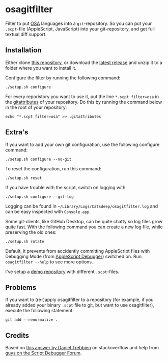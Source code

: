 osagitfilter
============

Filter to put [OSA][] languages into a `git`-repository. So you can put your `.scpt`-file (AppleScript, JavaScript) into your git-repository, and get full textual diff support.


Installation
------------

Either clone [this repository](https://github.com/doekman/osagitfilter), or download the [latest release](https://github.com/doekman/osagitfilter/releases/latest) and unzip it to a folder where you want to install it.

Configure the filter by running the following command:

	./setup.sh configure

For every reporistory you want to use it, put the line `*.scpt filter=osa` in the [gitattributes][] of your repository. Do this by running the command below in the root of your repository:

	echo "*.scpt filter=osa" >> .gitattributes


Extra's
-------

If you want to add your own git configuration, use the following configure command:

	./setup.sh configure --no-git

To reset the configuration, run this command:

	./setup.sh reset

If you have trouble with the script, switch on logging with:

	./setup.sh configure --git-log

Logging can be found in `~/Library/Logs/Catsdeep/osagitfilter.log` and can be easy inspected with `Console.app`.

Some git-clients, like GitHub Desktop, can be quite chatty so log files grow quite fast. With the following command you can create a new log file, while preserving the old ones:

	./setup.sh rotate

Default, it prevents from accidently committing AppleScript files with Debugging Mode (from [AppleScript Debugger][asdbg]) switched on. Run `osagitfilter --help` to see more options.

I've setup a [demo repository][demo] with different `.scpt`-files.


Problems
--------

If you want to (re-)apply osagitfilter to a repository (for example, if you already added your binary `.scpt` file to git, but want to use osagitfilter), execute the following statement:

	git add --renormalize .


Credits
-------

Based on [this answer by Daniel Trebbien][so-ascr-in-git] on stackoverflow and help from [guys on the Script Debugger Forum][asdbg-forum].



[OSA]: https://developer.apple.com/library/content/documentation/AppleScript/Conceptual/AppleScriptX/Concepts/osa.html "Apple's Open Scripting Architecture"
[asdbg]: http://latenightsw.com
[so-ascr-in-git]: https://stackoverflow.com/a/14425009/56
[asdbg-forum]: http://forum.latenightsw.com/t/cross-play-between-script-debugger-and-script-editor/834/5
[gitconfig]: https://git-scm.com/docs/git-config
[gitattributes]: https://git-scm.com/book/en/v2/Customizing-Git-Git-Attributes
[demo]: https://github.com/doekman/osagitfilter-demo
